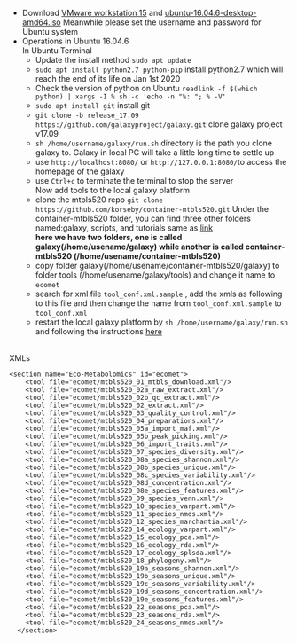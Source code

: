 * Download [VMware workstation 15](https://www.vmware.com/products/workstation-pro/workstation-pro-evaluation.html) and [
ubuntu-16.04.6-desktop-amd64.iso](
http://hr.releases.ubuntu.com/16.04.6/) Meanwhile please set the username and password for Ubuntu system
* Operations in Ubuntu 16.04.6<br>
In Ubuntu Terminal
    * Update the install method ```sudo apt update```
    * ```sudo apt install python2.7 python-pip```  install python2.7 which will reach the end of its life on Jan 1st 2020
    * Check the version of python on Ubuntu ```readlink -f $(which python) | xargs -I % sh -c 'echo -n "%: "; % -V'```
    * ```sudo apt install git``` install git
    * ```git clone -b release_17.09 https://github.com/galaxyproject/galaxy.git``` clone galaxy project v17.09
    * ```sh /home/username/galaxy/run.sh``` directory is the path you clone galaxy to. Galaxy in local PC will take a little long time to settle up
    * use ```http://localhost:8080/``` or ```http://127.0.0.1:8080/```to access the homepage of the galaxy
    * use ```Ctrl+c``` to terminate the terminal to stop the server<br>
Now add tools to the local galaxy platform
    * clone the mtbls520 repo ```git clone https://github.com/korseby/container-mtbls520.git``` Under the container-mtbls520 folder, you can find three other folders named:galaxy, scripts, and tutorials same as [link](https://github.com/korseby/container-mtbls520)<br>
**here we have two folders, one is called galaxy(/home/usename/galaxy) while another is called container-mtbls520 (/home/usename/container-mtbls520)**
    * copy folder galaxy(/home/usename/container-mtbls520/galaxy) to folder tools (/home/usename/galaxy/tools) and change it name to ```ecomet```
    * search for xml file ```tool_conf.xml.sample``` , add the xmls as following to this file and then change the name from  ```tool_conf.xml.sample``` to  ```tool_conf.xml```
    * restart the local galaxy platform by ```sh /home/username/galaxy/run.sh``` and following the instructions [here](https://github.com/korseby/container-mtbls520/tree/master/tutorial) 
    
    
<br>XMLs
```
<section name="Eco-Metabolomics" id="ecomet">
    <tool file="ecomet/mtbls520_01_mtbls_download.xml"/>
    <tool file="ecomet/mtbls520_02a_raw_extract.xml"/>
    <tool file="ecomet/mtbls520_02b_qc_extract.xml"/>
    <tool file="ecomet/mtbls520_02_extract.xml"/>
    <tool file="ecomet/mtbls520_03_quality_control.xml"/>
    <tool file="ecomet/mtbls520_04_preparations.xml"/>
    <tool file="ecomet/mtbls520_05a_import_maf.xml"/>
    <tool file="ecomet/mtbls520_05b_peak_picking.xml"/>
    <tool file="ecomet/mtbls520_06_import_traits.xml"/>
    <tool file="ecomet/mtbls520_07_species_diversity.xml"/>
    <tool file="ecomet/mtbls520_08a_species_shannon.xml"/>
    <tool file="ecomet/mtbls520_08b_species_unique.xml"/>
    <tool file="ecomet/mtbls520_08c_species_variability.xml"/>
    <tool file="ecomet/mtbls520_08d_concentration.xml"/>
    <tool file="ecomet/mtbls520_08e_species_features.xml"/>
    <tool file="ecomet/mtbls520_09_species_venn.xml"/>
    <tool file="ecomet/mtbls520_10_species_varpart.xml"/>
    <tool file="ecomet/mtbls520_11_species_nmds.xml"/>
    <tool file="ecomet/mtbls520_12_species_marchantia.xml"/>
    <tool file="ecomet/mtbls520_14_ecology_varpart.xml"/>
    <tool file="ecomet/mtbls520_15_ecology_pca.xml"/>
    <tool file="ecomet/mtbls520_16_ecology_rda.xml"/>
    <tool file="ecomet/mtbls520_17_ecology_splsda.xml"/>
    <tool file="ecomet/mtbls520_18_phylogeny.xml"/>
    <tool file="ecomet/mtbls520_19a_seasons_shannon.xml"/>
    <tool file="ecomet/mtbls520_19b_seasons_unique.xml"/>
    <tool file="ecomet/mtbls520_19c_seasons_variability.xml"/>
    <tool file="ecomet/mtbls520_19d_seasons_concentration.xml"/>
    <tool file="ecomet/mtbls520_19e_seasons_features.xml"/>
    <tool file="ecomet/mtbls520_22_seasons_pca.xml"/>
    <tool file="ecomet/mtbls520_23_seasons_rda.xml"/>
    <tool file="ecomet/mtbls520_24_seasons_nmds.xml"/>
  </section>
```
